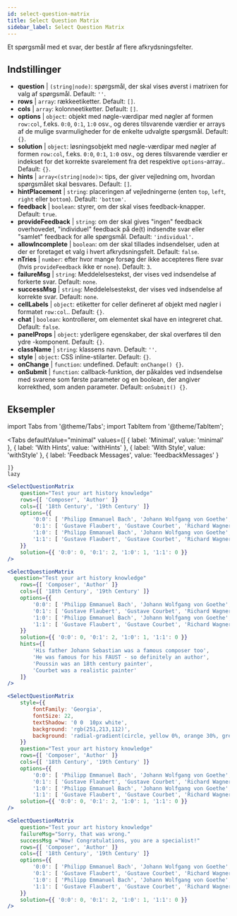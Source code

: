 ```yaml
---
id: select-question-matrix
title: Select Question Matrix
sidebar_label: Select Question Matrix
---
```


Et spørgsmål med et svar, der består af flere afkrydsningsfelter.

## Indstillinger

* __question__ | `(string|node)`: spørgsmål, der skal vises øverst i matrixen for valg af spørgsmål. Default: `''`.
* __rows__ | `array`: rækkeetiketter. Default: `[]`.
* __cols__ | `array`: kolonneetiketter. Default: `[]`.
* __options__ | `object`: objekt med nøgle-værdipar med nøgler af formen `row:col`, f.eks. `0:0`, `0:1`, `1:0` osv., og deres tilsvarende værdier er arrays af de mulige svarmuligheder for de enkelte udvalgte spørgsmål. Default: `{}`.
* __solution__ | `object`: løsningsobjekt med nøgle-værdipar med nøgler af formen `row:col`, f.eks. `0:0`, `0:1`, `1:0` osv., og deres tilsvarende værdier er indekset for det korrekte svarelement fra det respektive `options`-array.. Default: `{}`.
* __hints__ | `array<(string|node)>`: tips, der giver vejledning om, hvordan spørgsmålet skal besvares. Default: `[]`.
* __hintPlacement__ | `string`: placeringen af vejledningerne (enten `top`, `left`, `right` eller `bottom`). Default: `'bottom'`.
* __feedback__ | `boolean`: styrer, om der skal vises feedback-knapper. Default: `true`.
* __provideFeedback__ | `string`: om der skal gives "ingen" feedback overhovedet, "individuel" feedback på de(t) indsendte svar eller "samlet" feedback for alle spørgsmål. Default: `'individual'`.
* __allowIncomplete__ | `boolean`: om der skal tillades indsendelser, uden at der er foretaget et valg i hvert afkrydsningsfelt. Default: `false`.
* __nTries__ | `number`: efter hvor mange forsøg der ikke accepteres flere svar (hvis `provideFeedback` ikke er `none`). Default: `3`.
* __failureMsg__ | `string`: Meddelelsestekst, der vises ved indsendelse af forkerte svar. Default: `none`.
* __successMsg__ | `string`: Meddelelsestekst, der vises ved indsendelse af korrekte svar. Default: `none`.
* __cellLabels__ | `object`: etiketter for celler defineret af objekt med nøgler i formatet `row:col`.. Default: `{}`.
* __chat__ | `boolean`: kontrollerer, om elementet skal have en integreret chat. Default: `false`.
* __panelProps__ | `object`: yderligere egenskaber, der skal overføres til den ydre <Panel /> -komponent. Default: `{}`.
* __className__ | `string`: klassens navn. Default: `''`.
* __style__ | `object`: CSS inline-stilarter. Default: `{}`.
* __onChange__ | `function`: undefined. Default: `onChange() {}`.
* __onSubmit__ | `function`: callback-funktion, der påkaldes ved indsendelse med svarene som første parameter og en boolean, der angiver korrekthed, som anden parameter. Default: `onSubmit() {}`.


## Eksempler


import Tabs from '@theme/Tabs';
import TabItem from '@theme/TabItem';

<Tabs
    defaultValue="minimal"
    values={[
        { label: 'Minimal', value: 'minimal' },
        { label: 'With Hints', value: 'withHints' },
        { label: 'With Style', value: 'withStyle' },
        { label: 'Feedback Messages', value: 'feedbackMessages' }
        
    ]}
    lazy
>

<TabItem value="minimal">

```jsx live
<SelectQuestionMatrix
    question="Test your art history knowledge"
    rows={[ 'Composer', 'Author' ]} 
    cols={[ '18th Century', '19th Century' ]} 
    options={{ 
        '0:0': [ 'Philipp Emmanuel Bach', 'Johann Wolfgang von Goethe', 'Nicolas Poussin'], 
        '0:1': [ 'Gustave Flaubert', 'Gustave Courbet', 'Richard Wagner'] ,
        '1:0': [ 'Philipp Emmanuel Bach', 'Johann Wolfgang von Goethe', 'Nicolas Poussin'],
        '1:1': [ 'Gustave Flaubert', 'Gustave Courbet', 'Richard Wagner'] 
    }} 
    solution={{ '0:0': 0, '0:1': 2, '1:0': 1, '1:1': 0 }}
/>
```
</TabItem>

<TabItem value="withHints">

```jsx live
<SelectQuestionMatrix
  question="Test your art history knowledge"
    rows={[ 'Composer', 'Author' ]} 
    cols={[ '18th Century', '19th Century' ]} 
    options={{ 
        '0:0': [ 'Philipp Emmanuel Bach', 'Johann Wolfgang von Goethe', 'Nicolas Poussin'], 
        '0:1': [ 'Gustave Flaubert', 'Gustave Courbet', 'Richard Wagner'] ,
        '1:0': [ 'Philipp Emmanuel Bach', 'Johann Wolfgang von Goethe', 'Nicolas Poussin'],
        '1:1': [ 'Gustave Flaubert', 'Gustave Courbet', 'Richard Wagner'] 
    }} 
    solution={{ '0:0': 0, '0:1': 2, '1:0': 1, '1:1': 0 }}
    hints={[
        'His father Johann Sebastian was a famous composer too',
        'He was famous for his FAUST - so definitely an author',
        'Poussin was an 18th century painter',
        'Courbet was a realistic painter'
    ]}
/>
```
</TabItem>

<TabItem value="withStyle">

```jsx live
<SelectQuestionMatrix
    style={{ 
        fontFamily: 'Georgia',
        fontSize: 22, 
        textShadow: '0 0  10px white',
        background: 'rgb(251,213,112)',
        background: 'radial-gradient(circle, yellow 0%, orange 30%, green 100%)'
    }}
    question="Test your art history knowledge"
    rows={[ 'Composer', 'Author' ]} 
    cols={[ '18th Century', '19th Century' ]} 
    options={{ 
        '0:0': [ 'Philipp Emmanuel Bach', 'Johann Wolfgang von Goethe', 'Nicolas Poussin'], 
        '0:1': [ 'Gustave Flaubert', 'Gustave Courbet', 'Richard Wagner'] ,
        '1:0': [ 'Philipp Emmanuel Bach', 'Johann Wolfgang von Goethe', 'Nicolas Poussin'],
        '1:1': [ 'Gustave Flaubert', 'Gustave Courbet', 'Richard Wagner'] }} 
    solution={{ '0:0': 0, '0:1': 2, '1:0': 1, '1:1': 0 }}
/>
```
</TabItem>


<TabItem value="feedbackMessages">

```jsx live
<SelectQuestionMatrix
    question="Test your art history knowledge"
    failureMsg="Sorry, that was wrong." 
    successMsg ="Wow! Congratulations, you are a specialist!"
    rows={[ 'Composer', 'Author' ]} 
    cols={[ '18th Century', '19th Century' ]} 
    options={{ 
        '0:0': [ 'Philipp Emmanuel Bach', 'Johann Wolfgang von Goethe', 'Nicolas Poussin'], 
        '0:1': [ 'Gustave Flaubert', 'Gustave Courbet', 'Richard Wagner'] ,
        '1:0': [ 'Philipp Emmanuel Bach', 'Johann Wolfgang von Goethe', 'Nicolas Poussin'],
        '1:1': [ 'Gustave Flaubert', 'Gustave Courbet', 'Richard Wagner'] 
    }} 
    solution={{ '0:0': 0, '0:1': 2, '1:0': 1, '1:1': 0 }}
/>
```

</TabItem>

</Tabs>

